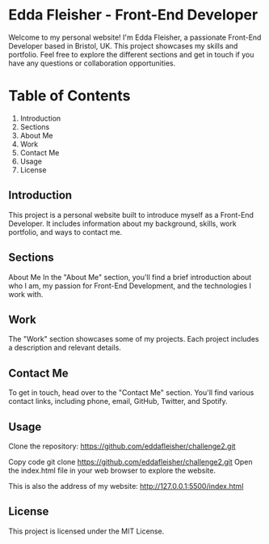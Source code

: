 # Edda Fleisher - Front-End Developer

Welcome to my personal website! I'm Edda Fleisher, a passionate Front-End Developer based in Bristol, UK. This project showcases my skills and portfolio. Feel free to explore the different sections and get in touch if you have any questions or collaboration opportunities.

# Table of Contents
1. Introduction
2. Sections
3. About Me
4. Work
5. Contact Me
6. Usage
7. License

## Introduction
This project is a personal website built to introduce myself as a Front-End Developer. It includes information about my background, skills, work portfolio, and ways to contact me.

## Sections
About Me
In the "About Me" section, you'll find a brief introduction about who I am, my passion for Front-End Development, and the technologies I work with.

## Work
The "Work" section showcases some of my projects. Each project includes a description and relevant details. 

## Contact Me
To get in touch, head over to the "Contact Me" section. You'll find various contact links, including phone, email, GitHub, Twitter, and Spotify.

## Usage
Clone the repository: https://github.com/eddafleisher/challenge2.git

Copy code
git clone https://github.com/eddafleisher/challenge2.git
Open the index.html file in your web browser to explore the website.

This is also the address of my website: http://127.0.0.1:5500/index.html

## License
This project is licensed under the MIT License.

